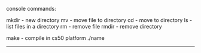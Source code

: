 console commands:

mkdir - new directory
mv - move file to directory
cd - move to directory
ls - list files in a directory
rm - remove file
rmdir - remove directory

make - compile in cs50 platform
./name

----------------------------------------